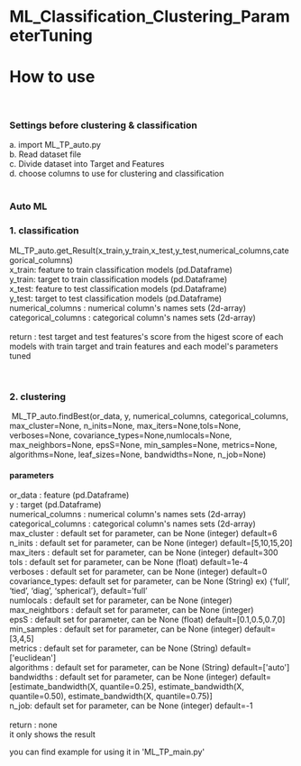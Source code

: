 # ML_Classification_Clustering_ParameterTuning
<H1>How to use</H1> <br>
<H3>Settings before clustering & classification</H3>
a. import ML_TP_auto.py<br>
b. Read dataset file <br>
c. Divide dataset into Target and Features <br>
d. choose columns to use for clustering and classification <br><br>
<H3>Auto ML</H3>
<H3>1. classification</H3>
ML_TP_auto.get_Result(x_train,y_train,x_test,y_test,numerical_columns,categorical_columns)<br>
x_train: feature to train classification models (pd.Dataframe) <br>
y_train: target to train classification models (pd.Dataframe)<br>
x_test: feature to test classification models (pd.Dataframe)<br>
y_test: target to test classification models (pd.Dataframe)<br>
numerical_columns : numerical column's names sets (2d-array)<br>
categorical_columns : categorical column's names sets (2d-array)<br><br>
return : test target and test features's score from the higest score of each models with train target and train features and each model's parameters tuned

&nbsp;<H3>2. clustering</H3>
&nbsp;ML_TP_auto.findBest(or_data, y, numerical_columns, categorical_columns, max_cluster=None, n_inits=None, max_iters=None,tols=None, verboses=None, covariance_types=None,numlocals=None, max_neighbors=None, epsS=None, min_samples=None, metrics=None, algorithms=None, leaf_sizes=None, bandwidths=None, n_job=None)<br>
<H4>parameters </H4>           
or_data : feature (pd.Dataframe)<br>
y : target (pd.Dataframe)<br>
numerical_columns : numerical column's names sets (2d-array)<br>
categorical_columns : categorical column's names sets (2d-array)<br>
max_cluster : default set for parameter, can be None (integer) default=6<br>
n_inits : default set for parameter, can be None (integer) default=[5,10,15,20]<br>
max_iters :  default set for parameter, can be None (integer) default=300 <br>
tols :  default set for parameter, can be None (float) default=1e-4<br>
verboses :  default set for parameter, can be None (integer) default=0 <br>
covariance_types:  default set for parameter, can be None (String) ex) {‘full’, ‘tied’, ‘diag’, ‘spherical’}, default=’full’<br>
numlocals : default set for parameter, can be None (integer)<br>
max_neightbors : default set for parameter, can be None (integer)<br>
epsS : default set for parameter, can be None (float) default=[0.1,0.5,0.7,0]<br>
min_samples : default set for parameter, can be None (integer) default=[3,4,5]<br>
metrics : default set for parameter, can be None (String) default=['euclidean']<br>
algorithms : default set for parameter, can be None (String) default=['auto']<br>
bandwidths : default set for parameter, can be None (integer) default=[estimate_bandwidth(X, quantile=0.25), estimate_bandwidth(X, quantile=0.50), estimate_bandwidth(X, quantile=0.75)]<br>
n_job: default set for parameter, can be None (integer) default=-1<br><br>
return : none <br>
it only shows the result <br>

you can find example for using it in 'ML_TP_main.py'

<br><br>

